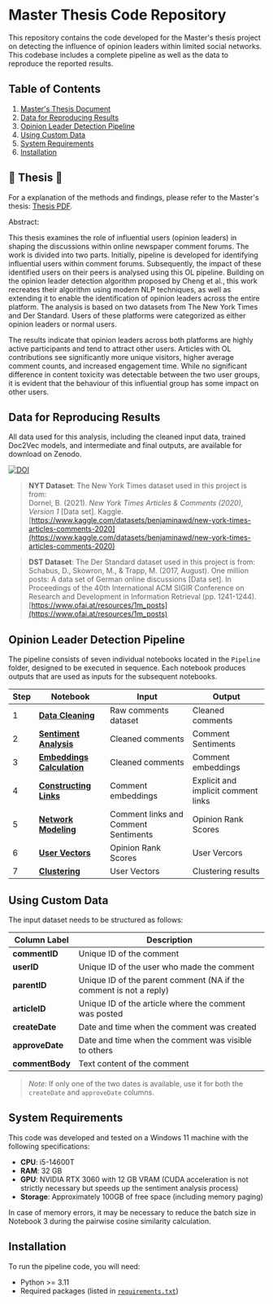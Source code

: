 # Master Thesis Code Repository

This repository contains the code developed for the Master's thesis project on detecting the influence of opinion leaders within limited social networks. This codebase includes a complete pipeline as well as the data to reproduce the reported results.

## Table of Contents
1. [Master's Thesis Document](#masters-thesis-document)
2. [Data for Reproducing Results](#data-for-reproducing-results)
3. [Opinion Leader Detection Pipeline](#opinion-leader-detection-pipeline)
4. [Using Custom Data](#using-custom-data)
5. [System Requirements](#system-requirements)
6. [Installation](#installation)


## 🚧 Thesis 🚧

For a explanation of the methods and findings, please refer to the Master's thesis: [Thesis PDF](./Masters-Thesis.pdf). 

Abstract:  

This thesis examines the role of influential users (opinion leaders) in shaping the discussions within online newspaper comment forums. The work is divided into two parts. Initially, pipeline is developed for identifying influential users within comment forums. Subsequently, the impact of these identified users on their peers is analysed using this OL pipeline. Building on the opinion leader detection algorithm proposed by Cheng et al., this work recreates their algorithm using modern NLP techniques, as well as extending it to enable the identification of opinion leaders across the entire platform. The analysis is based on two datasets from The New York Times and Der Standard. Users of these platforms were categorized as either opinion leaders or normal users. 

The results indicate that opinion leaders across both platforms are highly active participants and tend to attract other users. Articles with OL contributions see significantly more unique visitors, higher average comment counts, and increased engagement time. While no significant difference in content toxicity was detectable between the two user groups, it is evident that the behaviour of this influential group has some impact on other users. 


## Data for Reproducing Results

All data used for this analysis, including the cleaned input data, trained Doc2Vec models, and intermediate and final outputs, are available for download on Zenodo.

[![DOI](https://zenodo.org/badge/DOI/10.5281/zenodo.14020130.svg)](https://doi.org/10.5281/zenodo.14020130)

> **NYT Dataset**: The New York Times dataset used in this project is from:  
Dornel, B. (2021). *New York Times Articles & Comments (2020), Version 1* [Data set]. Kaggle.  [https://www.kaggle.com/datasets/benjaminawd/new-york-times-articles-comments-2020](https://www.kaggle.com/datasets/benjaminawd/new-york-times-articles-comments-2020)

> **DST Dataset**: The Der Standard dataset used in this project is from:  
Schabus, D., Skowron, M., & Trapp, M. (2017, August). One million posts: A data set of German online discussions [Data set]. In Proceedings of the 40th International ACM SIGIR Conference on Research and Development in Information Retrieval (pp. 1241-1244). [https://www.ofai.at/resources/1m_posts](https://www.ofai.at/resources/1m_posts)

## Opinion Leader Detection Pipeline

The pipeline consists of seven individual notebooks located in the `Pipeline` folder, designed to be executed in sequence. Each notebook produces outputs that are used as inputs for the subsequent notebooks.

| Step | Notebook              | Input                                   | Output                              |
|------|-------------------------------------------------------|----------------------------------------------|------------------------------------------|
| 1    | [**Data Cleaning**](./Pipeline/0_Data_exploration_Comments.ipynb) | Raw comments dataset                         | Cleaned comments          |
| 2    | [**Sentiment Analysis**](./Pipeline/1_Sentiment_Orientation.ipynb)       | Cleaned comments                             | Comment Sentiments              |
| 3    | [**Embeddings Calculation**](./Pipeline/2_Comment_embeddings.ipynb)             | Cleaned comments                   | Comment embeddings         |
| 4    | [**Constructing Links**](./Pipeline/3_Constructing_link_stucture.ipynb) | Comment embeddings                 | Explicit and implicit comment links      |
| 5    | [**Network Modeling**](./Pipeline/4_Network_Modeling.ipynb)                 | Comment links and Comment Sentiments                                |  Opinion Rank Scores                  |
| 6    | [**User Vectors**](./Pipeline/5_User_Vectors.ipynb)                         | Opinion Rank Scores                                | User Vercors                 |
| 7    | [**Clustering**](./Pipeline/6_Clustering.ipynb.ipynb)                             | User Vectors                                | Clustering results     |

## Using Custom Data

The input dataset needs to be structured as follows:

| Column Label     | Description                                                        |
|------------------|--------------------------------------------------------------------|
| **commentID**    | Unique ID of the comment                                           |
| **userID**       | Unique ID of the user who made the comment                         |
| **parentID**     | Unique ID of the parent comment (NA if the comment is not a reply) |
| **articleID**    | Unique ID of the article where the comment was posted              |
| **createDate**   | Date and time when the comment was created                         |
| **approveDate**  | Date and time when the comment was visible to others               |
| **commentBody**  | Text content of the comment                                        |

> *Note*: If only one of the two dates is available, use it for both the `createDate` and `approveDate` columns.

## System Requirements

This code was developed and tested on a Windows 11 machine with the following specifications:
- **CPU**: i5-14600T
- **RAM**: 32 GB
- **GPU**: NVIDIA RTX 3060 with 12 GB VRAM (CUDA acceleration is not strictly necessary but speeds up the sentiment analysis process)
- **Storage**: Approximately 100GB of free space (including memory paging)

In case of memory errors, it may be necessary to reduce the batch size in Notebook 3 during the pairwise cosine similarity calculation.

## Installation

To run the pipeline code, you will need:
- Python >= 3.11
- Required packages (listed in [`requirements.txt`](./requirements.txt))
